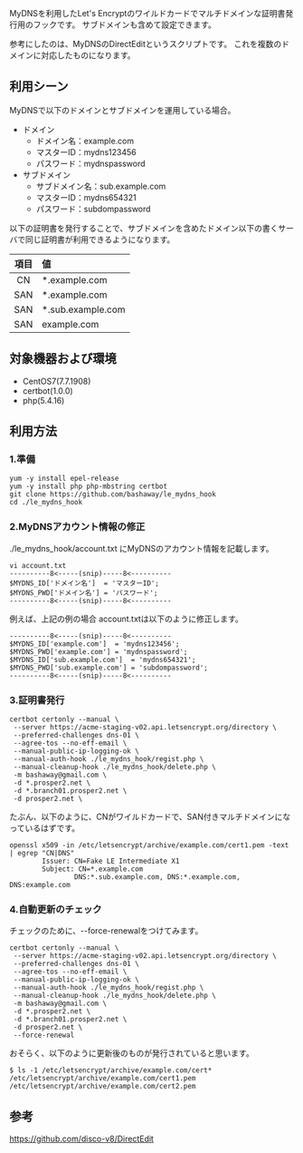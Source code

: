MyDNSを利用したLet's Encryptのワイルドカードでマルチドメインな証明書発行用のフックです。
サブドメインも含めて設定できます。

参考にしたのは、MyDNSのDirectEditというスクリプトです。
これを複数のドメインに対応したものになります。

## 利用シーン
MyDNSで以下のドメインとサブドメインを運用している場合。

* ドメイン
	* ドメイン名：example.com
	* マスターID：mydns123456
	* パスワード：mydnspassword
* サブドメイン
	* サブドメイン名：sub.example.com
	* マスターID：mydns654321
	* パスワード：subdompassword


以下の証明書を発行することで、サブドメインを含めたドメイン以下の書くサーバで同じ証明書が利用できるようになります。

|項目|値|
|:---:|:---|
|CN |\*.example.com|
|SAN|\*.example.com|
|SAN|\*.sub.example.com|
|SAN|example.com|



## 対象機器および環境
* CentOS7(7.7.1908)
* certbot(1.0.0)
* php(5.4.16)


## 利用方法

### 1.準備
```
yum -y install epel-release
yum -y install php php-mbstring certbot
git clone https://github.com/bashaway/le_mydns_hook
cd ./le_mydns_hook
```


### 2.MyDNSアカウント情報の修正

./le_mydns_hook/account.txt にMyDNSのアカウント情報を記載します。

```
vi account.txt
----------8<-----(snip)-----8<----------
$MYDNS_ID['ドメイン名']  = 'マスターID';
$MYDNS_PWD['ドメイン名'] = 'パスワード';
----------8<-----(snip)-----8<----------
```

例えば、上記の例の場合 account.txtは以下のように修正します。

```
----------8<-----(snip)-----8<----------
$MYDNS_ID['example.com']  = 'mydns123456';
$MYDNS_PWD['example.com'] = 'mydnspassword';
$MYDNS_ID['sub.example.com']  = 'mydns654321';
$MYDNS_PWD['sub.example.com'] = 'subdompassword';
----------8<-----(snip)-----8<----------
```


### 3.証明書発行

```
certbot certonly --manual \
 --server https://acme-staging-v02.api.letsencrypt.org/directory \
 --preferred-challenges dns-01 \
 --agree-tos --no-eff-email \
 --manual-public-ip-logging-ok \
 --manual-auth-hook ./le_mydns_hook/regist.php \
 --manual-cleanup-hook ./le_mydns_hook/delete.php \
 -m bashaway@gmail.com \
 -d *.prosper2.net \
 -d *.branch01.prosper2.net \
 -d prosper2.net \
```

たぶん、以下のように、CNがワイルドカードで、SAN付きマルチドメインになっているはずです。
```
openssl x509 -in /etc/letsencrypt/archive/example.com/cert1.pem -text | egrep "CN|DNS"
        Issuer: CN=Fake LE Intermediate X1
        Subject: CN=*.example.com
                DNS:*.sub.example.com, DNS:*.example.com, DNS:example.com
```



### 4.自動更新のチェック

チェックのために、--force-renewalをつけてみます。
```
certbot certonly --manual \
 --server https://acme-staging-v02.api.letsencrypt.org/directory \
 --preferred-challenges dns-01 \
 --agree-tos --no-eff-email \
 --manual-public-ip-logging-ok \
 --manual-auth-hook ./le_mydns_hook/regist.php \
 --manual-cleanup-hook ./le_mydns_hook/delete.php \
 -m bashaway@gmail.com \
 -d *.prosper2.net \
 -d *.branch01.prosper2.net \
 -d prosper2.net \
 --force-renewal
```

おそらく、以下のように更新後のものが発行されていると思います。
```
$ ls -1 /etc/letsencrypt/archive/example.com/cert*
/etc/letsencrypt/archive/example.com/cert1.pem
/etc/letsencrypt/archive/example.com/cert2.pem
```

## 参考
https://github.com/disco-v8/DirectEdit
